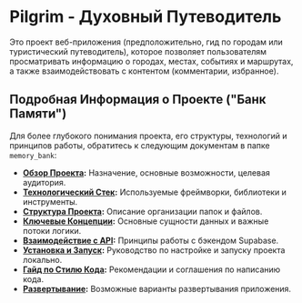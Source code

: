 # Pilgrim - Духовный Путеводитель

Это проект веб-приложения (предположительно, гид по городам или туристический путеводитель), которое позволяет пользователям просматривать информацию о городах, местах, событиях и маршрутах, а также взаимодействовать с контентом (комментарии, избранное).

## Подробная Информация о Проекте ("Банк Памяти")

Для более глубокого понимания проекта, его структуры, технологий и принципов работы, обратитесь к следующим документам в папке `memory_bank`:

*   **[Обзор Проекта](./memory_bank/project_overview.md):** Назначение, основные возможности, целевая аудитория.
*   **[Технологический Стек](./memory_bank/technology_stack.md):** Используемые фреймворки, библиотеки и инструменты.
*   **[Структура Проекта](./memory_bank/project_structure.md):** Описание организации папок и файлов.
*   **[Ключевые Концепции](./memory_bank/key_concepts.md):** Основные сущности данных и важные потоки логики.
*   **[Взаимодействие с API](./memory_bank/api_interaction.md):** Принципы работы с бэкендом Supabase.
*   **[Установка и Запуск](./memory_bank/setup_guide.md):** Руководство по настройке и запуску проекта локально.
*   **[Гайд по Стилю Кода](./memory_bank/code_style_guide.md):** Рекомендации и соглашения по написанию кода.
*   **[Развертывание](./memory_bank/deployment.md):** Возможные варианты развертывания приложения.

